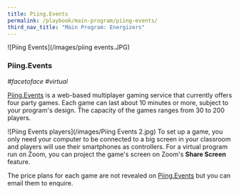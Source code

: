 ```yaml
---
title: Piing.Events
permalink: /playbook/main-program/piing-events/
third_nav_title: "Main Program: Energizers"
---
```

![Piing Events](/images/piing events.JPG)
### Piing.Events
*#facetoface #virtual*

[Piing.Events](https://piing.events/) is a web-based multiplayer gaming service that currently offers four party games. Each game can last about 10 minutes or more, subject to your program's design. The capacity of the games ranges from 30 to 200 players. 

![Piing Events players](/images/Piing Events 2.jpg)
To set up a game, you only need your computer to be connected to a big screen in your classroom and players will use their smartphones as controllers. For a virtual program run on Zoom, you can project the game's screen on Zoom's **Share Screen** feature. 

The price plans for each game are not revealed on [Piing.Events](https://piing.events/) but you can email them to enquire. 

